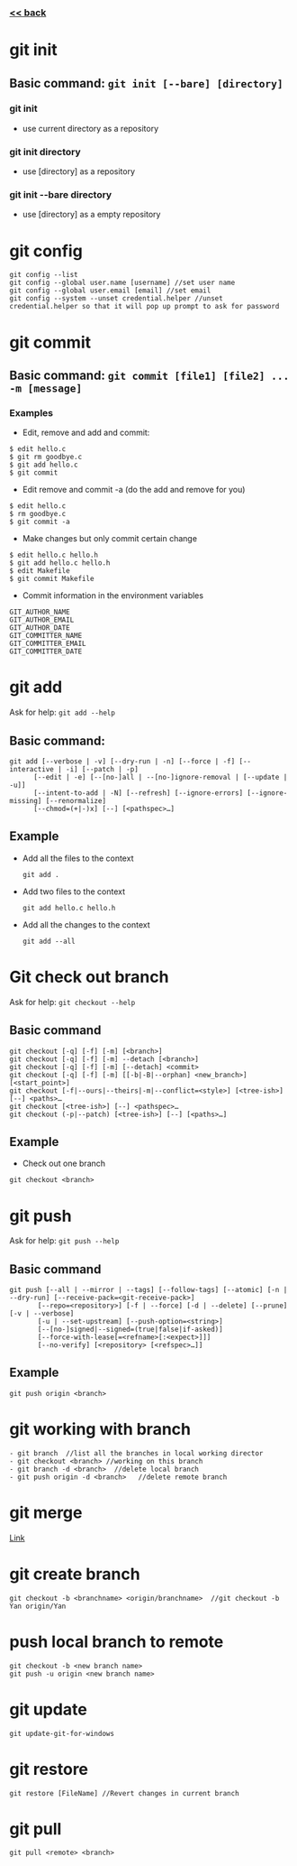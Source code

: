 ###  [<< back](./index.md)
# git init
## Basic command: `git init [--bare] [directory]`
### git init
- use current directory as a repository
  
### git init directory
- use [directory] as a repository
  
### git init --bare directory
- use [directory] as a empty repository

# git config

```
git config --list
git config --global user.name [username] //set user name
git config --global user.email [email] //set email
git config --system --unset credential.helper //unset credential.helper so that it will pop up prompt to ask for password
```

# git commit
## Basic command: `git commit [file1] [file2] ... -m [message]`
### Examples
- Edit, remove and add and commit: 
```
$ edit hello.c
$ git rm goodbye.c
$ git add hello.c
$ git commit
```
- Edit remove and commit -a (do the add and remove for you)
```
$ edit hello.c
$ rm goodbye.c
$ git commit -a
```
- Make changes but only commit certain change
```
$ edit hello.c hello.h
$ git add hello.c hello.h
$ edit Makefile
$ git commit Makefile
```
- Commit information in the environment variables
```
GIT_AUTHOR_NAME
GIT_AUTHOR_EMAIL
GIT_AUTHOR_DATE
GIT_COMMITTER_NAME
GIT_COMMITTER_EMAIL
GIT_COMMITTER_DATE
```

# git add  
Ask for help: `git add --help`
## Basic command:
```
git add [--verbose | -v] [--dry-run | -n] [--force | -f] [--interactive | -i] [--patch | -p]
	  [--edit | -e] [--[no-]all | --[no-]ignore-removal | [--update | -u]]
	  [--intent-to-add | -N] [--refresh] [--ignore-errors] [--ignore-missing] [--renormalize]
	  [--chmod=(+|-)x] [--] [<pathspec>…​]
``` 
## Example
- Add all the files to the context
  ```
  git add .
  ```
- Add two files to the context 
  ```
  git add hello.c hello.h
  ```
- Add all the changes to the context
  ```
  git add --all
  ```
  
# Git check out branch 
Ask for help: `git checkout --help`
## Basic command
```
git checkout [-q] [-f] [-m] [<branch>]
git checkout [-q] [-f] [-m] --detach [<branch>]
git checkout [-q] [-f] [-m] [--detach] <commit>
git checkout [-q] [-f] [-m] [[-b|-B|--orphan] <new_branch>] [<start_point>]
git checkout [-f|--ours|--theirs|-m|--conflict=<style>] [<tree-ish>] [--] <paths>…​
git checkout [<tree-ish>] [--] <pathspec>…​
git checkout (-p|--patch) [<tree-ish>] [--] [<paths>…​]
```
## Example
- Check out one branch
```
git checkout <branch>
```

# git push 
Ask for help: `git push --help`
## Basic command

```
git push [--all | --mirror | --tags] [--follow-tags] [--atomic] [-n | --dry-run] [--receive-pack=<git-receive-pack>]
	   [--repo=<repository>] [-f | --force] [-d | --delete] [--prune] [-v | --verbose]
	   [-u | --set-upstream] [--push-option=<string>]
	   [--[no-]signed|--signed=(true|false|if-asked)]
	   [--force-with-lease[=<refname>[:<expect>]]]
	   [--no-verify] [<repository> [<refspec>…​]]
```
## Example

```
git push origin <branch>
```

# git working with branch

```
- git branch  //list all the branches in local working director
- git checkout <branch> //working on this branch
- git branch -d <branch>  //delete local branch
- git push origin -d <branch>   //delete remote branch
```

# git merge

[Link](https://blog.csdn.net/All_In_gzx_cc/article/details/125482617)

# git create branch

```
git checkout -b <branchname> <origin/branchname>  //git checkout -b Yan origin/Yan
```
# push local branch to remote

```
git checkout -b <new branch name>
git push -u origin <new branch name>
```

# git update

```
git update-git-for-windows
```

# git restore

```
git restore [FileName] //Revert changes in current branch
```

# git pull

```
git pull <remote> <branch>
```
